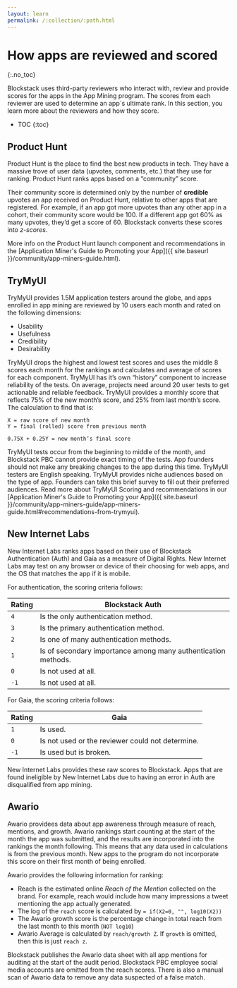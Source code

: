 ```yaml
---
layout: learn
permalink: /:collection/:path.html
---
```

# How apps are reviewed and scored
{:.no_toc}

Blockstack uses third-party reviewers who interact with, review and provide scores for the apps in the App Mining program. The scores from each reviewer are used to determine an app`s ultimate rank. In this section, you learn more about the reviewers and how they score.

* TOC
{:toc}

## Product Hunt

Product Hunt is the place to find the best new products in tech. They have a massive trove of user data (upvotes, comments, etc.) that they use for ranking. Product Hunt ranks apps based on a “community” score.

Their community score is determined only by the number of **credible** upvotes an app received on Product Hunt, relative to other apps that are registered. For example, if an app got more upvotes than any other app in a cohort, their community score would be 100. If a different app got 60% as many upvotes, they’d get a score of 60. Blockstack converts these scores into *z-scores*.

More info on the Product Hunt launch component and recommendations in the [Application Miner's Guide to Promoting your App]({{ site.baseurl }}/community/app-miners-guide.html).  

## TryMyUI

TryMyUI provides 1.5M application testers around the globe, and apps enrolled in app mining are reviewed by 10 users each month and rated on the following dimensions:

* Usability
* Usefulness
* Credibility
* Desirability

TryMyUI drops the highest and lowest test scores and uses the middle 8 scores each month for the rankings and calculates and average of scores for each component. TryMyUI has it’s own “history” component to increase reliability of the tests. On average, projects need around 20 user tests to get actionable and reliable feedback. TryMyUI provides a monthly score that reflects 75% of the new month’s score, and 25% from last month’s score. The calculation to find that is: 

```
X = raw score of new month
Y = final (rolled) score from previous month

0.75X + 0.25Y = new month’s final score
```

TryMyUI tests occur from the beginning to middle of the month, and Blockstack PBC cannot provide exact timing of the tests. App founders should not make any breaking changes to the app during this time. TryMyUI testers are English speaking. TryMyUI provides niche audiences based on the type of app.  Founders can take this brief survey to fill out their preferred audiences.  Read more about TryMyUI Scoring and recommendations in our [Application Miner's Guide to Promoting your App]({{ site.baseurl }}/community/app-miners-guide/app-miners-guide.html#recommendations-from-trymyui). 

## New Internet Labs 

New Internet Labs ranks apps based on their use of Blockstack Authentication (Auth) and Gaia as a measure of Digital Rights. New Internet Labs may test on any browser or device of their choosing for web apps, and the OS that matches the app if it is mobile. 

For authentication, the scoring criteria follows: 

| Rating | Blockstack Auth|
|---|---|
| `4` | Is the only authentication method.|
| `3` |  Is the primary authentication method.|
| `2` | Is one of many authentication methods. |
| `1` | Is of secondary importance among many authentication methods.|
| `0` |  Is not used at all.|
| `-1` |  Is not used at all.|


For Gaia, the scoring criteria follows: 

| Rating | Gaia|
|---|---|
| `1` | Is used. |
| `0` | Is not used or the reviewer could not determine.|
| `-1` | Is used but is broken. |

New Internet Labs provides these raw scores to Blockstack. Apps that are found ineligible by New Internet Labs due to having an error in Auth are disqualified from app mining.  

## Awario 

Awario providees data about app awareness through measure of reach, mentions, and growth. Awario rankings start counting at the start of the month the app was submitted, and the results are incorporated into the rankings the month following. This means that any data used in calculations is from the previous month. New apps to the program do not incorporate this score on their first month of being enrolled. 

Awario provides the following information for ranking: 


- Reach is the estimated online *Reach of the Mention* collected on the brand. For example, reach would include how many impressions a tweet mentioning the app actually generated. 
- The log of the `reach` score is calculated by `= if(X2=0, "", log10(X2))`
- The Awario growth score is the percentage change in total reach from the last month to this month (`NOT log10`)
- Awario Average is calculated by `reach/growth Z`. If `growth` is omitted, then this is just `reach z`.

Blockstack publishes the Awario data sheet with all app mentions for auditing at the start of the audit period. Blockstack PBC employee social media accounts are omitted from the reach scores. There is also a manual scan of Awario data to remove any data suspected of a false match.

